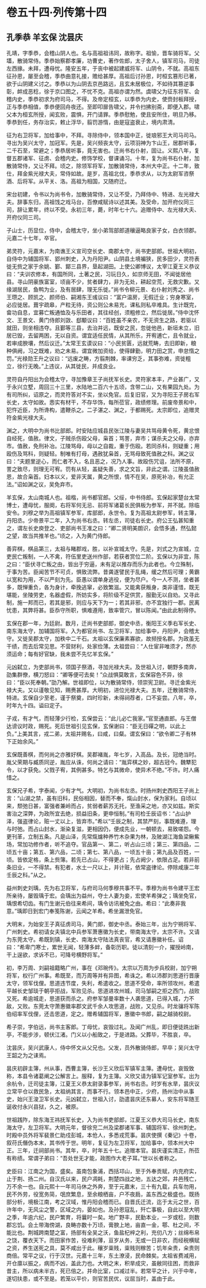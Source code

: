 # 卷五十四·列传第十四

## 孔季恭 羊玄保 沈昙庆

孔靖，字季恭，会稽山阴人也。名与高祖祖讳同，故称字。祖愉，晋车骑将军。父壒，散骑常侍。季恭始察郡孝廉，功曹史，著作佐郎，太子舍人，镇军司马，司徒左西掾。未拜，遭母忧。隆安五年，于丧中被起建威将军、山阴令，不就。高祖东征孙恩，屡至会稽，季恭曲意礼接，赡给甚厚。高祖后讨孙恩，时桓玄篡形已著，欲于山阴建义讨之。季恭以为山阴去京邑路远，且玄未居极位，不如待其篡逆事彰，衅成恶稔，徐于京口图之，不忧不克。高祖亦谓为然。虞啸父为征东将军、会稽内史，季恭初求为府司马，不得。及帝定桓玄，以季恭为内史，使赍封板拜授，正与季恭相值，季恭便回舟夜还。至即叩扉告啸父，并令扫拂别斋，即便入郡。啸父本为桓玄所授，闻玄败，震惧，开门请罪。季恭慰勉，使且安所住，明旦乃移。季恭到任，务存治实，敕止浮华，翦罚游惰，由是寇盗衰止，境内肃清。

征为右卫将军，加给事中，不拜。寻除侍中，领本国中正，徙琅邪王大司马司马。寻出为吴兴太守，加冠军。先是，吴兴频丧太守，云项羽神为卞山王，居郡听事，二千石至，常避之；季恭居听事，竟无害也。迁尚书右仆射，固让。义熙八年，复督五郡诸军、征虏、会稽内史。修饰学校，督课诵习。十年，复为尚书右仆射，加散骑常侍，又让不拜。顷之，除领军将军，加散骑常侍，本州大中正。十二年，致仕，拜金紫光禄大夫，常侍如故。是岁，高祖北伐，季恭求从，以为太尉军咨祭酒、后将军。从平关、洛。高祖为相国，又随府迁。

宋台初建，令书以为尚书令，加散骑常侍，又让不受，乃拜侍中、特进、左光禄大夫。辞事东归，高祖饯之戏马台，百僚咸赋诗以述其美。及受命，加开府仪同三司，辞让累年，终以不受。永初三年，薨，时年七十六。追赠侍中、左光禄大夫、开府仪同三司。

子山士，历显位，侍中，会稽太守，坐小弟驾部郎道穰逼略良家子女，白衣领郡。元嘉二十七年，卒官。

弟灵符，元嘉末，为南谯王义宣司空长史、南郡太守，尚书吏部郎。世祖大明初，自侍中为辅国将军、郢州刺史，入为丹阳尹。山阴县土境褊狭，民多田少，灵符表徙无赀之家于余姚、鄞、鄮三县界，垦起湖田。上使公卿博议，太宰江夏王义恭议曰：“夫训农修本，有国所同，土著之民，习玩日久，如京师无田，不闻徙居他县。寻山阴豪族富室，顷亩不少，贫者肆力，非为无处，耕起空荒，无救灾歉。又缘湖居民，鱼鸭为业，及有居肆，理无乐徙。”尚书令柳元景、右仆射刘秀之、尚书王瓒之、顾凯之、颜师伯、嗣湘东王彧议曰：“富户温房，无假迁业；穷身寒室，必应徙居。葺宇疏皋，产粒无待，资公则公未易充，课私则私卒难具。生计既完，畲功自息，宜募亡叛通恤及与乐田者，其往经创，须粗修立，然后徙居。”侍中沈怀文、王景文、黄门侍郎刘敳、郄颙议曰：“百姓虽不亲农，不无资生之路，若驱以就田，则坐相违夺。且鄞等三县，去治并远，既安之民，忽徙他邑，新垣未立，旧居已毁，去留两困，无以自资。谓宜适任民情，从其所乐，开宥逋亡，且令就业，若审成腴壤，然后议迁。”太常王玄谟议曰：“小民贫匮，远就荒畴，去旧即新，粮种俱阙，习之既难，劝之未易。谓宜微加资给，使得肆勤，明力田之赏，申怠惰之罚。”光禄勋王升之议曰：“远废之畴，方翦荆棘，率课穷乏，其事弥难，资徙粗立，徐行无晚。”上违议，从其徙民，并成良业。

灵符自丹阳出为会稽太守，寻加豫章王子尚抚军长史。灵符家本丰，产业甚广，又于永兴立墅，周回三十三里，水陆地二百六十五顷，含带二山，又有果园九处。为有司所纠，诏原之，而灵符答对不实，坐以免官。后复旧官，又为寻阳王子房右军长史，太守如故。悫实有材干，不存华饰，每所莅官，政绩修理。前废帝景和中，犯忤近臣，为所谗构，遣鞭杀之。二子湛之、渊之，于都赐死。太宗即位，追赠灵符金紫光禄大夫。

渊之，大明中为尚书比部郎。时安陆应城县民张江陵与妻吴共骂母黄令死，黄忿恨自经死，值赦。律文，子贼杀伤殴父母，枭首；骂詈，弃市；谋杀夫之父母，亦弃市。值赦，免刑补冶。江陵骂母，母以之自裁，重于伤殴。若同杀科，则疑重；用殴伤及骂科，则疑轻。制唯有打母，遇赦犹枭首，无骂母致死值赦之科。渊之议曰：“夫题里逆心，而仁者不入，名且恶之，况乃人事。故殴伤咒诅，法所不原，詈之致尽，则理无可宥。罚有从轻，盖疑失善，求之文旨，非此之谓。江陵虽值赦恩，故合枭首。妇本以义，爱非天属，黄之所恨，情不在吴，原死补冶，有允正法。”诏如渊之议，吴免弃市。

羊玄保，太山南城人也。祖楷，尚书都官郎。父绥，中书侍郎。玄保起家楚台太常博士，遭母忧，服阕，右将军何无忌、前将军诸葛长民俱板为参军，并不就。除临安令。刘穆之举为高祖镇军参军，库部郎，永世令。复为高祖太尉参军，转主簿，丹阳丞。少帝景平二年，入为尚书右丞。转左丞，司徒右长史。府公王弘甚知重之，谓左长史庾登之、吏部尚书王准之曰：“卿二贤明美朗识，会悟多通，然弘懿之望，故当共推羊也。”顷之，入为黄门侍郎。

善弈棋，棋品第三，太祖与睹郡戏，胜，以补宣城太守。先是，刘式之为宣城，立吏民亡叛制，一人不禽，符伍里吏送州作部，若获者赏位二阶。玄保以为非宜，陈之曰：“臣伏寻亡叛之由，皆出于穷逼，未有足以推存而乐为此者也。今立殊制，于事为苦。臣闻苦节不可贞，惧致流弊。昔龚遂譬民于乱绳，缓之然后可理；黄霸以宽和为用，不以严刻为先。臣愚以谓单身逃役，便为尽户。今一人不测，坐者甚多，既惮重负，各为身计，牵挽逃窜，必致繁滋。又能禽获叛身，类非谨惜，既无堪能，坐陵劳吏，名器虚假，所妨实多，将阶级不足供赏，服勤无以自劝。又寻此制，施一邦而已，若其是邪，则应与天下为一；若其非邪，亦不宜独行一郡。民离忧患，其弊将甚。臣忝守所职，惧难遵用，致率管穴，冒以陈闻。”由此此制得停。

玄保在郡一年，为廷尉。数月，迁尚书吏部郎，御史中丞，衡阳王义季右军长史、南东海太守，加辅国将军。入为都官尚书、左卫将军，加给事中，丹阳尹，会稽太守。又徙吴郡太守，加秩中二千石。太祖以玄保廉素寡欲，故频授名郡。为政虽无干绩，而去后常见思。不营财利，处家俭薄。太祖尝曰：“人仕宦非唯须才，然亦须运命；每有好官缺，我未尝不先忆羊玄保。”

元凶弑立，为吏部尚书，领国子祭酒，寻加光禄大夫。及世祖入讨，朝野多南奔，劭集群僚，横刀怒曰：“卿等便可去矣！”众战惧莫敢言，玄保容色不异，徐曰：“臣以死奉朝。”劭乃解。世祖即位，以为散骑常侍，领崇宪卫尉。寻迁金紫光禄大夫。又以谨敬见知，赐赉甚厚。大明初，进位光禄大夫。五年，迁散骑常侍，特进。玄保自少至老，谨于祭奠，四时珍新，未得祠荐者，口不妄尝。八年，卒，时年九十四。谥曰定子。

子戎，有才气，而轻薄少行检，玄保尝云：“此儿必亡我家。”官至通直郎。与王僧达谤议时政，赐死。死后世祖引见玄保，玄保谢曰：“臣无日磾之明，以此上负。”上美其言，戎二弟，太祖并赐名，曰咸，曰粲。谓玄保曰：“欲令卿二子有林下正始余风。”

玄保既善棋，而何尚之亦雅好棋。吴郡褚胤，年七岁，入高品。及长，冠绝当时。胤父荣期与臧质同逆，胤应从诛，何尚之请曰：“胤弈棋之妙，超古冠今。魏犨犯令，以才获免。父戮子宥，其例甚多。特乞与其微命，使异术不绝。”不许。时人痛惜之。

玄保兄子希，字泰闻，少有才气。大明初，为尚书左丞。时扬州刺史西阳王子尚上言：“山湖之禁，虽有旧科，民俗相因，替而不奉，熂山封水，保为家利。自顷以来，颓弛日甚，富强者兼岭而占，贫弱者薪苏无托，至渔采之地，亦又如兹。斯实害治之深弊，为政所宜去绝，损益旧条，更申恒制。”有司检壬辰诏书：“占山护泽，强盗律论，赃一丈以上，皆弃市。”希以“壬辰之制，其禁严刻，事既难遵，理与时弛。而占山封水，渐染复滋，更相因仍，便成先业，一朝顿去，易致嗟怨。今更刊革，立制五条。凡是山泽，先常熂爈种养竹木杂果为林，及陂湖江海鱼梁鳅鮆场，常加功修作者，听不追夺。官品第一、第二，听占山三顷；第三、第四品，二顷五十亩；第五、第六品，二顷；第七、第八品，一顷五十亩；第九品及百姓，一顷。皆依定格，条上赀簿。若先已占山，不得更占；先占阙少，依限占足。若非前条旧业，一不得禁。有犯者，水土一尺以上，并计赃，依常盗律论。停除咸康二年壬辰之科。”从之。

益州刺史刘瑀，先为右卫将军，与府司马何季穆共事不平。季穆为尚书令建平王宏所亲待，屡毁瑀于宏。会瑀出为益州，夺士人妻为妾，宏使羊希弹之；瑀坐免官，瑀恨希切齿。有门生谢元伯往来希间，瑀令访讯被免之由。希曰：“此奏非我意。”瑀即日到宏门奉笺陈谢，云闻之羊希。希坐漏泄免官。

大明末，为始安王子真征虏司马，黄门郎，御史中丞。泰始三年，出为宁朔将军、广州刺史。希初请女夫镇北中兵参军萧惠徽为长史，带南海太守，太宗不许。又请为东莞太守。希既到镇，长史、南海太守陆法真丧官，希又请惠徽补任。诏曰：“希卑门寒士，累世无闻，轻薄多衅，备彰历职。徒以清刻一介，擢授岭南，干上逞欲，求诉不已，可降号横野将军。”

初，李万周、刘嗣祖籍略广州，事在《邓琬传》。太宗以万周为步兵校尉，加宁朔将军，权行广州事。希既至，而万周等并有异图，希诛之。希以沛郡刘思道行晋康太守，领军伐俚。思道违节度，失利，希遣收之。思道不受命，率所领攻州，希遣平越长史邹琰于朝亭拒战，军败见杀。思道进攻州城，司马邹嗣之拒之西门，战败又死。希逾城走，思道获而杀之。府参军邹曼率数十人袭思道，已得入城，力不敌，又败。东莞太守萧惠徽率郡文武千余人攻思道，战败，又见杀。时龙骧将军陈伯绍率军伐俚，还击思道，定之。赠希辅国将军，惠徽中书郎，嗣之越骑校尉。

希子崇，字伯远，尚书主客郎。丁母忧，哀毁过礼。及闻广州乱，即日便徒跣出新亭，不能步涉，顿伏江渚。门义以小船致之，于是进路。父葬毕，不胜哀，卒。

沈昙庆，吴兴武康人，侍中怀文从父兄也。父发，员外散骑侍郎，早卒；吴兴太守王韶之为之诔焉。

昙庆初辟主簿，州从事，西曹主簿，长沙王义欣后军镇军主簿。遭母忧，哀毁致称，本县令诸葛阐之公解言上。服释，复为主簿。义欣又请为镇军记室参军。出为余杭令，迁司徒主簿，江夏王义恭太尉录事参军，尚书右丞。时岁有水旱，昙庆议立常平仓以救民急，太祖纳其言，而事不行。领本邑中正，少府，扬州治中从事史，始兴王浚卫军长史。元凶弑立，世祖入讨，劭遣昙庆还东募人，安东将军随王诞收付永兴县狱，久之，被原。

世祖践阼，除东海王祎抚军长史，入为尚书吏部郎，江夏王义恭大司马长史，南东海太守，左卫将军。大明元年，督徐兖二州及梁郡诸军事、辅国将军、徐州刺史。时殿中员外将军裴景仁助戍彭城，本伧人，多悉戎荒事。昙庆使撰《秦记》十卷，叙苻氏僭伪本末，其书传于世。明年，复征为左卫将军，加给事中，领本州大中正。三年，迁祠部尚书。其年，卒，时年五十七。追赠本官。昙庆谨实清正，所莅有称绩。常谓子弟曰：“吾处世无才能，政图作大老子耳。”世以长者称之。

史臣曰：江南之为国，盛矣。虽南包象浦，西括邛山，至于外奉贡赋，内充府实，止于荆、扬二州。自汉氏以来，民户凋耗，荆楚四战之地，五达之郊，井邑残亡，万不余一也。自元熙十一年司马休之外奔，至于元嘉末，三十有九载，兵车勿用，民不外劳，役宽务简，氓庶繁息，至余粮栖亩，户不夜扃，盖东西之极盛也。既扬部分析，境极江南，考之汉域，惟丹阳会稽而已。自晋氏迁流，迄于太元之世，百许年中，无风尘之警，区域之内，晏如也。及孙恩寇乱，歼亡事极，自此以至大明之季，年逾六纪，民户繁育，将曩时一矣。地广野丰，民勤本业，一岁或稔，则数郡忘饥。会土带海傍湖，良畴亦数十万顷，膏腴上地，亩直一金，鄠、杜之间，不能比也。荆城跨南楚之富，扬部有全吴之沃，鱼盐杞梓之利，充仞八方；丝绵布帛之饶，覆衣天下。而田家作苦，役难利薄，亘岁从务，无或一日非农，而经税横赋之资，养生送死之具，莫不咸出于此。穰岁粜贱，粜贱则稼苦；饥年籴贵，籴贵则商倍。常平之议，行于汉世。元嘉十三年，东土潦浸，民命棘矣。太祖省费减用，开仓廪以振之，病而不凶，盖此力也。大明之末，积旱成灾，虽敝同往困，而救非昔主，所以病未半古，死已倍之。并命比室，口减过半。若常平之计，兴于中年，遂切扶患，或不至是。若笼以平价，则官苦民优，议屈当时，盖由于此。
